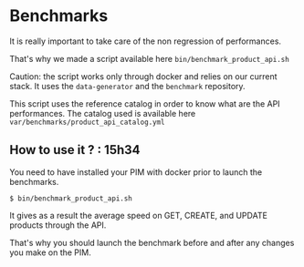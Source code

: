 # Benchmarks

It is really important to take care of the non regression of performances.

That's why we made a script available here `bin/benchmark_product_api.sh`

Caution: the script works only through docker and relies on our current stack.
It uses the `data-generator` and the `benchmark` repository.

This script uses the reference catalog in order to know what are the API performances.
The catalog used is available here `var/benchmarks/product_api_catalog.yml`

## How to use it ? : 15h34

You need to have installed your PIM with docker prior to launch the benchmarks.

`$ bin/benchmark_product_api.sh`

It gives as a result the average speed on GET, CREATE, and UPDATE products through the API.

That's why you should launch the benchmark before and after any changes you make on the PIM.
